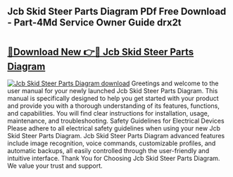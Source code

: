 ## Jcb Skid Steer Parts Diagram PDf Free Download - Part-4Md Service Owner Guide drx2t

# <h2><a href="http://dfm16qk.blite.top/?on=Jcb+Skid+Steer+Parts+Diagram">🔗Download New 👉🔴 Jcb Skid Steer Parts Diagram</a></h2>

[![Jcb Skid Steer Parts Diagram download](https://i.imgur.com/lujVjoI.png)](http://dfm16qk.blite.top/?on=Jcb+Skid+Steer+Parts+Diagram)
Greetings and welcome to the user manual for your newly launched Jcb Skid Steer Parts Diagram. This manual is specifically designed to help you get started with your product and provide you with a thorough understanding of its features, functions, and capabilities. You will find clear instructions for installation, usage, maintenance, and troubleshooting. Safety Guidelines for Electrical Devices Please adhere to all electrical safety guidelines when using your new Jcb Skid Steer Parts Diagram. Jcb Skid Steer Parts Diagram advanced features include image recognition, voice commands, customizable profiles, and automatic backups, all easily controlled through the user-friendly and intuitive interface. Thank You for Choosing Jcb Skid Steer Parts Diagram. We value your trust and support.

